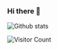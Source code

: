 ### Hi there 👋

![Github stats](https://github-readme-stats.vercel.app/api?username=bramarika&theme=highcontrast&show_icons=true&count_private=true)

![Visitor Count](https://profile-counter.glitch.me/bramarika/count.svg)


<!--
**bramarika/bramarika** is a ✨ _special_ ✨ repository because its `README.md` (this file) appears on your GitHub profile.

Here are some ideas to get you started:

- 🔭 I’m currently working on ...
- 🌱 I’m currently learning ...
- 👯 I’m looking to collaborate on ...
- 🤔 I’m looking for help with ...
- 💬 Ask me about ...
- 📫 How to reach me: ...
- 😄 Pronouns: ...
- ⚡ Fun fact: ...
-->
